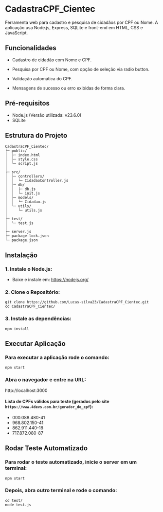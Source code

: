 # CadastraCPF_Cientec

Ferramenta web para cadastro e pesquisa de cidadãos por CPF ou Nome. A aplicação usa Node.js, Express, SQLite e front-end em HTML, CSS e JavaScript.

## Funcionalidades

- Cadastro de cidadão com Nome e CPF.

- Pesquisa por CPF ou Nome, com opção de seleção via radio button.

- Validação automática do CPF.

- Mensagens de sucesso ou erro exibidas de forma clara.

## Pré-requisitos

- Node.js (Versão utilizada: v23.6.0)
- SQLite  

## Estrutura do Projeto

``` 
CadastraCPF_Cientec/
├─ public/
│  ├─ index.html
│  ├─ style.css
│  └─ script.js
│
├─ src/
│  ├─ controllers/
│  │  └─ CidadaoController.js
│  ├─ db/
│  │  ├─ db.js
│  │  └─ init.js
│  ├─ models/
│  │  └─ Cidadao.js
│  └─ utils/
│     └─ utils.js
│
├─ test/
│  └─ test.js
│
├─ server.js
├─ package-lock.json
└─ package.json
```
## Instalação

### 1. Instale o Node.js:

- Baixe e instale em: https://nodejs.org/

### 2. Clone o Repositório:

```
git clone https://github.com/Lucas-silva23/CadastraCPF_Cientec.git
cd CadastraCPF_Cientec/
```

### 3. Instale as dependências:

```
npm install  
```

## Executar Aplicação

### Para executar a aplicação rode o comando:

```
npm start
```

### Abra o navegador e entre na URL:

http://localhost:3000

#### Lista de CPFs válidos para teste (gerados pelo site `https://www.4devs.com.br/gerador_de_cpf`):

- 000.088.480-41
- 968.802.150-41
- 862.911.440-18
- 717.872.080-87

## Rodar Teste Automatizado

### Para rodar o teste automatizado, inicie o server em um terminal:

```
npm start
```

### Depois, abra outro terminal e rode o comando:

```
cd test/
node test.js
```
